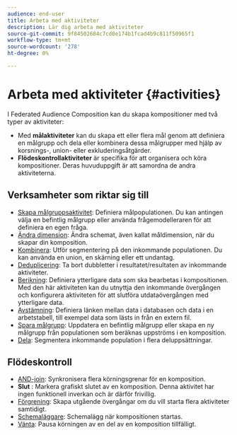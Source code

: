 ```yaml
---
audience: end-user
title: Arbeta med aktiviteter
description: Lär dig arbeta med aktiviteter
source-git-commit: 9f84502684c7cd0e174b1fcad4b9c811f50965f1
workflow-type: tm+mt
source-wordcount: '278'
ht-degree: 0%

---
```



# Arbeta med aktiviteter {#activities}

I Federated Audience Composition kan du skapa kompositioner med två typer av aktiviteter:

* Med **målaktiviteter** kan du skapa ett eller flera mål genom att definiera en målgrupp och dela eller kombinera dessa målgrupper med hjälp av korsnings-, union- eller exkluderingsåtgärder.
* **Flödeskontrollaktiviteter** är specifika för att organisera och köra kompositioner. Deras huvuduppgift är att samordna de andra aktiviteterna.

## Verksamheter som riktar sig till

* [Skapa målgruppsaktivitet](build-audience.md): Definiera målpopulationen. Du kan antingen välja en befintlig målgrupp eller använda frågemodelleraren för att definiera en egen fråga.
* [Ändra dimension](change-dimension.md): Ändra schemat, även kallat måldimension, när du skapar din komposition.
* [Kombinera](combine.md): Utför segmentering på den inkommande populationen. Du kan använda en union, en skärning eller ett undantag.
* [Deduplicering](deduplication.md): Ta bort dubbletter i resultatet/resultaten av inkommande aktiviteter.
* [Berikning](enrichment.md): Definiera ytterligare data som ska bearbetas i kompositionen. Med den här aktiviteten kan du utnyttja den inkommande övergången och konfigurera aktiviteten för att slutföra utdataövergången med ytterligare data.
* [Avstämning](reconciliation.md): Definiera länken mellan data i databasen och data i en arbetstabell, till exempel data som lästs in från en extern fil.
* [Spara målgrupp](save-audience.md): Uppdatera en befintlig målgrupp eller skapa en ny målgrupp från populationen som beräknas uppströms i en komposition.
* [Dela](split.md): Segmentera inkommande population i flera deluppsättningar.

## Flödeskontroll

* [AND-join](and-join.md): Synkronisera flera körningsgrenar för en komposition.
* **Slut** : Markera grafiskt slutet av en komposition. Denna aktivitet har ingen funktionell inverkan och är därför frivillig.
* [Förgrening](fork.md): Skapa utgående övergångar om du vill starta flera aktiviteter samtidigt.
* [Schemaläggare](scheduler.md): Schemalägg när kompositionen startas.
* [Vänta](wait.md): Pausa körningen av en del av en komposition tillfälligt.
